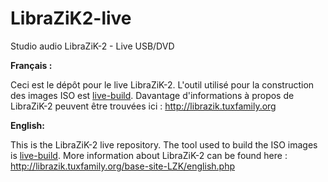 # LibraZiK2-live
Studio audio LibraZiK-2 - Live USB/DVD

**Français :**

Ceci est le dépôt pour le live LibraZiK-2. L'outil utilisé pour la construction des images ISO est [live-build](https://packages.debian.org/live-build).
Davantage d'informations à propos de LibraZiK-2 peuvent être trouvées ici : http://librazik.tuxfamily.org


**English:**

This is the LibraZiK-2 live repository. The tool used to build the ISO images is [live-build](https://packages.debian.org/live-build).
More information about LibraZiK-2 can be found here : http://librazik.tuxfamily.org/base-site-LZK/english.php
